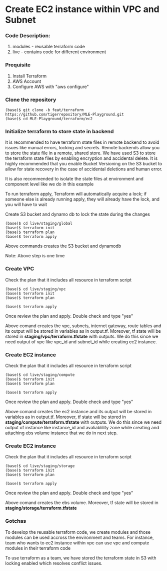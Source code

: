 # Create EC2 instance within VPC and Subnet

### Code Description:
1. modules - reusable terraform code
1. live    - contains code for different environment

### Prequisite
1. Install Terraform
2. AWS Account
3. Configure AWS with "aws configure"

### Clone the repository

```
(base)$ git clone -b feat/terraform https://github.com/tigerrepository/MLE-Playground.git
(base)$ cd MLE-Playground/terraform/ec2
```

### Initialize terraform to store state in backend
It is recommended to have terraform state files in remote backend to avoid issues like manual errors, locking and secrets. Remote backends allow you to store the state file in a remote, shared store. We have used S3 to store the terraform state files by enabling encryption and accidental delete. It is highly recommended that you enable Bucket Versioning on the S3 bucket to allow for state recovery in the case of accidental deletions and human error.

It is also recommended to isolate the state files at environment and component level like we do in this example

To run terraform apply, Terraform will automatically acquire a lock; if someone else is already running apply, they will already have the lock, and you will have to wait

Create S3 bucket and dynamo db to lock the state during the changes
```
(base)$ cd live/staging/global
(base)$ terraform init
(base)$ terraform plan
(base)$ terraform apply
```

Above commands creates the S3 bucket and dynamodb

Note: Above step is one time

### Create VPC

Check the plan that it includes all resource in terraform script
```
(base)$ cd live/staging/vpc
(base)$ terraform init
(base)$ terraform plan
```

```
(base)$ terraform apply
```
Once review the plan and apply. Double check and type "yes"

Above comand creates the vpc, subnets, internet gateway, route tables and its output will be stored in variables as in output.tf. Moreover, tf state will be stored in **staging/vpc/terraform.tfstate** with outputs. We do this since we need output of vpc like vpc_id and subnet_id while creating ec2 instance.

### Create EC2 instance

Check the plan that it includes all resource in terraform script
```
(base)$ cd live/staging/compute
(base)$ terraform init
(base)$ terraform plan
```

```
(base)$ terraform apply
```
Once review the plan and apply. Double check and type "yes"

Above comand creates the ec2 instance and its output will be stored in variables as in output.tf. Moreover, tf state will be stored in **staging/compute/terraform.tfstate** with outputs. We do this since we need output of instance like instance_id and avaliablility zone while creating and attaching ebs volume instance that we do in next step.

### Create EC2 instance

Check the plan that it includes all resource in terraform script
```
(base)$ cd live/staging/storage
(base)$ terraform init
(base)$ terraform plan
```

```
(base)$ terraform apply
```
Once review the plan and apply. Double check and type "yes"

Above comand creates the ebs volume. Moreover, tf state will be stored in **staging/storage/terraform.tfstate**

### Gotchas

To develop the reusable terraform code, we create modules and those modules can be used accross the environment and teams. For instance, team who wants to ec2 instance within vpc can use vpc and compute modules in their terraform code

To use terraform as a team, we have stored the terraform state in S3 with locking enabled which resolves conflict issues.
